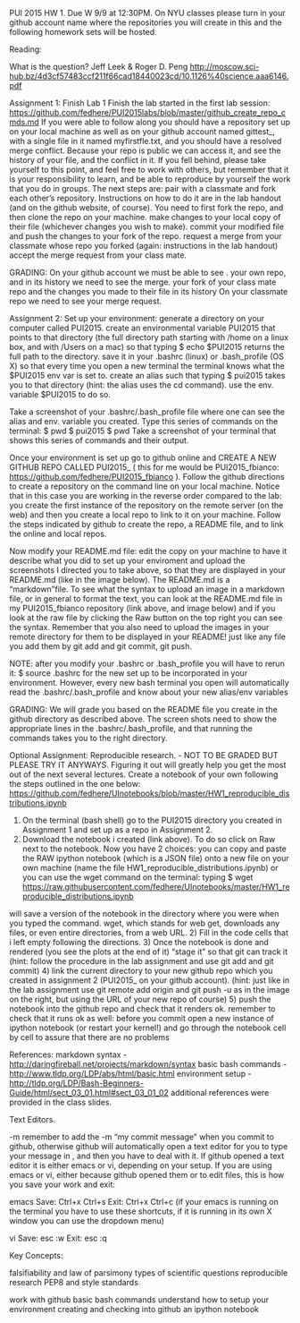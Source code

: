 PUI 2015 HW 1. Due W 9/9 at 12:30PM. On NYU classes please turn in your github account name where the repositories you will create in this and the following homework sets will be hosted.

Reading:

What is the question? Jeff Leek & Roger D. Peng
http://moscow.sci-hub.bz/4d3cf57483ccf211f66cad18440023cd/10.1126%40science.aaa6146.pdf

Assignment 1: Finish Lab 1
	Finish the lab started in the first lab session:
https://github.com/fedhere/PUI2015labs/blob/master/github_create_repo_cmds.md
If you were able to follow along you should have a repository set up on your local machine as well as on your github account named gittest_<yourname>, with a single file in it named myfirstfle.txt, and you should have a resolved merge conflict. Because your repo is public we can access it, and see the history of your file, and the conflict in it. If you fell behind, please take yourself to this point, and feel free to work with others, but remember that it is your responsibility to learn, and be able to reproduce by yourself the work that you do in groups. 
The next steps are: 
pair with a classmate and fork each other’s repository. Instructions on how to do it are in the lab handout (and on the github website, of course). You need to first fork the repo, and then clone the repo on your machine.
make changes to your local copy of their file (whichever changes you wish to make). commit your modified file and push the changes to your fork of the repo.
request a merge from your classmate whose repo you forked (again: instructions in the lab handout)
accept the merge request from your class mate.

GRADING: 
On your github account we must be able to see .
your own repo, and in its history we need to see the merge. 
your fork of your class mate repo and the changes you made to their file in its history
On your classmate repo we need to see your merge request.

Assignment 2: Set up your environment: 
generate a directory on your computer called PUI2015. 
create an environmental variable PUI2015 that points to that directory (the full directory path starting with /home on a linux box, and with /Users on a mac) so that typing 
$ echo $PUI2015 
returns the full path to the directory. save  it in your .bashrc (linux) or .bash_profile (OS X) so that every time you open a new terminal the terminal knows what the $PUI2015 env var is set to.
create an alias such that typing 
 $ pui2015 
takes you to that directory (hint: the alias uses the cd command). use the env. variable $PUI2015 to do so. 

Take a screenshot of your .bashrc/.bash_profile file where one can see the alias and env. variable you created. Type this series of commands on the terminal:
$ pwd
$ pui2015
$ pwd
Take a screenshot of your terminal that shows this series of commands and their output. 

Once your environment is set up go to github online and CREATE A NEW GITHUB REPO CALLED PUI2015_<firstinitialandlastname> ( this for me would be PUI2015_fbianco: https://github.com/fedhere/PUI2015_fbianco ). Follow the github directions to create a repository on the command line on your local machine.  Notice that in this case you are working in the reverse order compared to the lab: you create the first instance of the repository on the remote server (on the web) and then you create a local repo to link to it on your machine. Follow the steps indicated by github to create the repo, a README file, and to link the online and local repos. 

Now modify your README.md file: edit the copy on your machine to have it describe what you did to set up your enviroment and upload the screenshots I directed you to take above, so that they are displayed in your README.md (like in the image below). The README.md is a “markdown”file. To see what the syntax to upload an image in a markdown file, or in general to format the text, you can look at the README.md file in my PUI2015_fbianco repository (link above, and image below) and if you look at the raw file by clicking the Raw button on the top right you can see the syntax. 
Remember that you also need to upload the images in your remote directory for them to be displayed in your README! just like any file you add them by git add and git commit, git push.

NOTE: after you modify your .bashrc or .bash_profile you will have to rerun it: 
$ source .bashrc 
for the new set up to be incorporated in your environment. However, every new bash terminal you open will automatically read the .bashrc/.bash_profile and know about your new alias/env variables

GRADING: 
We will grade you based on the README file you create in the github directory as described above. The screen shots need to show the appropriate lines in the .bashrc/.bash_profile, and that running the commands takes you to the right directory.

Optional Assignment: Reproducible research. - NOT TO BE GRADED BUT PLEASE TRY IT ANYWAYS. Figuring it out will greatly help you get the most out of the next several lectures.
Create a notebook of your own following the steps outlined in the one below:
https://github.com/fedhere/UInotebooks/blob/master/HW1_reproducible_distributions.ipynb
1) On the terminal (bash shell) go to the PUI2015 directory you created in Assignment 1 and set up as a repo in Assignment 2.
2) Download the notebook i created (link above). To do so click on Raw next to the notebook. 
Now you have 2 choices: you can copy and paste the RAW ipython notebook (which is  a JSON file) onto a new file on your own machine (name the file HW1_reproducible_distributions.ipynb) or you can use the wget command on the terminal: typing 
$ wget https://raw.githubusercontent.com/fedhere/UInotebooks/master/HW1_reproducible_distributions.ipynb

will save a version of the notebook in the directory where you were when you typed the command. wget, which stands for web get, downloads any files, or even entire directories, from a web URL.
2) Fill in the code cells that i left empty following the directions.
3) Once the notebook is done and rendered (you see the plots at the end of it) “stage it” so that git can track it (hint: follow the procedure in the lab assignment and use git add and git commit)
4) link the current directory to your new github repo which you created in assignment 2 (PUI2015_<firstinitialandlastname> on your github account). (hint: just like in the lab assignment use git remote add origin and git push -u as in the image on the right, but using the URL of your new repo of course)
5) push the notebook into the github repo and check that it renders ok. remember to check that it runs ok as well: before you commit open a new instance of ipython notebook (or restart your kernel!) and go through the notebook cell by cell to assure that there are no problems








References: 
markdown syntax - http://daringfireball.net/projects/markdown/syntax
basic bash commands - http://www.tldp.org/LDP/abs/html/basic.html
environment setup - http://tldp.org/LDP/Bash-Beginners-Guide/html/sect_03_01.html#sect_03_01_02
additional references were provided in the class slides.

Text Editors. 

-m
remember to add the -m “my commit message” when you commit to github, otherwise github will automatically open a text editor for you to type your message in , and then you have to deal with it. If github opened a text editor it is either emacs or vi, depending on your setup. If you are using emacs or vi, either because github opened them or to edit files, this is how you save your work and exit:

emacs 
Save: Ctrl+x Ctrl+s
Exit: Ctrl+x Ctrl+c
(if your emacs is running on the terminal you have to use these shortcuts, if it is running in its own X window you can use the dropdown menu)

vi
Save: esc :w
Exit: esc :q


Key Concepts: 

falsifiability and law of parsimony
types of scientific questions
reproducible research
PEP8 and style standards 

work with github 
basic bash commands
understand how to setup your environment
creating and checking into github an ipython notebook


